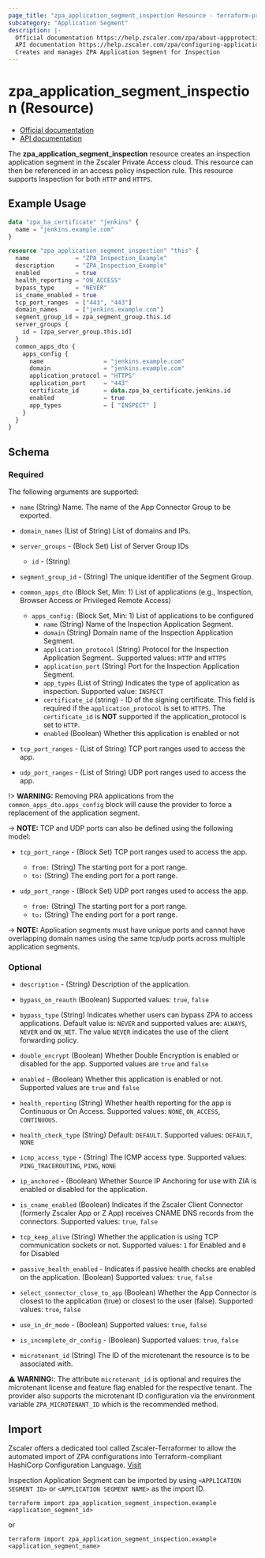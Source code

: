 ```yaml
---
page_title: "zpa_application_segment_inspection Resource - terraform-provider-zpa"
subcategory: "Application Segment"
description: |-
  Official documentation https://help.zscaler.com/zpa/about-appprotection-applications
  API documentation https://help.zscaler.com/zpa/configuring-application-segments-using-api
  Creates and manages ZPA Application Segment for Inspection
---
```


# zpa_application_segment_inspection (Resource)

* [Official documentation](https://help.zscaler.com/zpa/about-appprotection-applications)
* [API documentation](https://help.zscaler.com/zpa/configuring-application-segments-using-api)

The **zpa_application_segment_inspection** resource creates an inspection application segment in the Zscaler Private Access cloud. This resource can then be referenced in an access policy inspection rule. This resource supports Inspection for both `HTTP` and `HTTPS`.

## Example Usage

```terraform
data "zpa_ba_certificate" "jenkins" {
  name = "jenkins.example.com"
}

resource "zpa_application_segment_inspection" "this" {
  name             = "ZPA_Inspection_Example"
  description      = "ZPA_Inspection_Example"
  enabled          = true
  health_reporting = "ON_ACCESS"
  bypass_type      = "NEVER"
  is_cname_enabled = true
  tcp_port_ranges  = ["443", "443"]
  domain_names     = ["jenkins.example.com"]
  segment_group_id = zpa_segment_group.this.id
  server_groups {
    id = [zpa_server_group.this.id]
  }
  common_apps_dto {
    apps_config {
      name                 = "jenkins.example.com"
      domain               = "jenkins.example.com"
      application_protocol = "HTTPS"
      application_port     = "443"
      certificate_id       = data.zpa_ba_certificate.jenkins.id
      enabled              = true
      app_types            = [ "INSPECT" ]
    }
  }
}
```

## Schema

### Required

The following arguments are supported:

- `name` (String) Name. The name of the App Connector Group to be exported.
- `domain_names` (List of String) List of domains and IPs.
- `server_groups` - (Block Set) List of Server Group IDs
  - `id` - (String)

- `segment_group_id` - (String) The unique identifier of the Segment Group.
- `common_apps_dto` (Block Set, Min: 1) List of applications (e.g., Inspection, Browser Access or Privileged Remote Access)
  - `apps_config:` (Block Set, Min: 1) List of applications to be configured
    - `name` (String) Name of the Inspection Application Segment.
    - `domain` (String) Domain name of the Inspection Application Segment.
    - `application_protocol` (String) Protocol for the Inspection Application Segment.. Supported values: `HTTP` and `HTTPS`
    - `application_port` (String) Port for the Inspection Application Segment.
    - `app_types` (List of String) Indicates the type of application as inspection. Supported value: `INSPECT`
    - `certificate_id` (string) - ID of the signing certificate. This field is required if the ``application_protocol`` is set to `HTTPS`. The ``certificate_id`` is **NOT** supported if the application_protocol is set to `HTTP`.
    - `enabled` (Boolean) Whether this application is enabled or not
- `tcp_port_ranges` - (List of String) TCP port ranges used to access the app.
- `udp_port_ranges` - (List of String) UDP port ranges used to access the app.

!> **WARNING:** Removing PRA applications from the `common_apps_dto.apps_config` block will cause the provider to force a replacement of the application segment.

-> **NOTE:**  TCP and UDP ports can also be defined using the following model:

- `tcp_port_range` - (Block Set) TCP port ranges used to access the app.
  - `from:` (String) The starting port for a port range.
  - `to:` (String) The ending port for a port range.

- `udp_port_range` - (Block Set) UDP port ranges used to access the app.
  - `from:` (String) The starting port for a port range.
  - `to:` (String) The ending port for a port range.

-> **NOTE:** Application segments must have unique ports and cannot have overlapping domain names using the same tcp/udp ports across multiple application segments.

### Optional

- `description` - (String) Description of the application.
- `bypass_on_reauth` (Boolean) Supported values: `true`, `false`
- `bypass_type` (String) Indicates whether users can bypass ZPA to access applications. Default value is: `NEVER` and supported values are: `ALWAYS`, `NEVER` and `ON_NET`. The value `NEVER` indicates the use of the client forwarding policy.
- `double_encrypt` (Boolean) Whether Double Encryption is enabled or disabled for the app. Supported values are `true` and `false`
- `enabled` - (Boolean) Whether this application is enabled or not. Supported values are `true` and `false`
- `health_reporting` (String) Whether health reporting for the app is Continuous or On Access. Supported values: `NONE`, `ON_ACCESS`, `CONTINUOUS`.
- `health_check_type` (String) Default: `DEFAULT`. Supported values: `DEFAULT`, `NONE`
- `icmp_access_type` - (String) The ICMP access type. Supported values: `PING_TRACEROUTING`, `PING`, `NONE`
- `ip_anchored` - (Boolean) Whether Source IP Anchoring for use with ZIA is enabled or disabled for the application.
- `is_cname_enabled` (Boolean) Indicates if the Zscaler Client Connector (formerly Zscaler App or Z App) receives CNAME DNS records from the connectors. Supported values: `true`, `false`
- `tcp_keep_alive` (String) Whether the application is using TCP communication sockets or not. Supported values: ``1`` for Enabled and ``0`` for Disabled
- `passive_health_enabled` - Indicates if passive health checks are enabled on the application. (Boolean) Supported values: `true`, `false`

- `select_connector_close_to_app` (Boolean) Whether the App Connector is closest to the application (true) or closest to the user (false). Supported values: `true`, `false`

- `use_in_dr_mode` - (Boolean) Supported values: `true`, `false`
- `is_incomplete_dr_config` - (Boolean) Supported values: `true`, `false`
- `microtenant_id` (String) The ID of the microtenant the resource is to be associated with.

⚠️ **WARNING:**: The attribute ``microtenant_id`` is optional and requires the microtenant license and feature flag enabled for the respective tenant. The provider also supports the microtenant ID configuration via the environment variable `ZPA_MICROTENANT_ID` which is the recommended method.

## Import

Zscaler offers a dedicated tool called Zscaler-Terraformer to allow the automated import of ZPA configurations into Terraform-compliant HashiCorp Configuration Language.
[Visit](https://github.com/zscaler/zscaler-terraformer)

Inspection Application Segment can be imported by using `<APPLICATION SEGMENT ID>` or `<APPLICATION SEGMENT NAME>` as the import ID.

```shell
terraform import zpa_application_segment_inspection.example <application_segment_id>
```

or

```shell
terraform import zpa_application_segment_inspection.example <application_segment_name>
```
